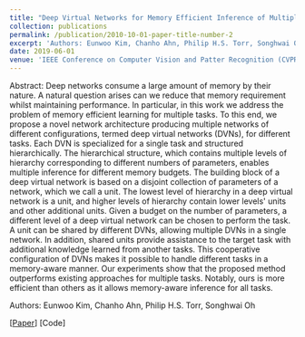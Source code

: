 ```yaml
---
title: "Deep Virtual Networks for Memory Efficient Inference of Multiple Tasks"
collection: publications
permalink: /publication/2010-10-01-paper-title-number-2
excerpt: 'Authors: Eunwoo Kim, Chanho Ahn, Philip H.S. Torr, Songhwai Oh'
date: 2019-06-01
venue: 'IEEE Conference on Computer Vision and Patter Recognition (CVPR)'
---
```

Abstract: Deep networks consume a large amount of memory by their nature. A natural question arises can we reduce that memory requirement whilst maintaining performance. In particular, in this work we address the problem of memory efficient learning for multiple tasks. To this end, we propose a novel network architecture producing multiple networks of different configurations, termed deep virtual networks (DVNs), for different tasks. Each DVN is specialized for a single task and structured hierarchically. The hierarchical structure, which contains multiple levels of hierarchy corresponding to different numbers of parameters, enables multiple inference for different memory budgets. The building block of a deep virtual network is based on a disjoint collection of parameters of a network, which we call a unit. The lowest level of hierarchy in a deep virtual network is a unit, and higher levels of hierarchy contain lower levels' units and other additional units. Given a budget on the number of parameters, a different level of a deep virtual network can be chosen to perform the task. A unit can be shared by different DVNs, allowing multiple DVNs in a single network. In addition, shared units provide assistance to the target task with additional knowledge learned from another tasks. This cooperative configuration of DVNs makes it possible to handle different tasks in a memory-aware manner. Our experiments show that the proposed method outperforms existing approaches for multiple tasks. Notably, ours is more efficient than others as it allows memory-aware inference for all tasks.

Authors: Eunwoo Kim, Chanho Ahn, Philip H.S. Torr, Songhwai Oh 

[[Paper](https://arxiv.org/abs/1904.04562)] [Code]
